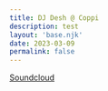 ```yaml
---
title: DJ Desh @ Coppi
description: test
layout: 'base.njk'
date: 2023-03-09
permalink: false
---
```


[Soundcloud](https://soundcloud.com/coppiberlin/dj-desh-coppi-09032023?in=reverse-engineering-bln/sets/reverse-engineering-x-coppi)